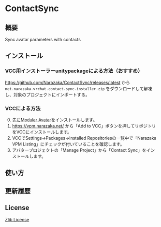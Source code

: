 # ContactSync

## 概要

Sync avatar parameters with contacts

## インストール

### VCC用インストーラーunitypackageによる方法（おすすめ）

https://github.com/Narazaka/ContactSync/releases/latest から `net.narazaka.vrchat.contact-sync-installer.zip` をダウンロードして解凍し、対象のプロジェクトにインポートする。

### VCCによる方法

0. 先に[Modular Avatar](https://modular-avatar.nadena.dev/)をインストールします。
1. https://vpm.narazaka.net/ から「Add to VCC」ボタンを押してリポジトリをVCCにインストールします。
2. VCCでSettings→Packages→Installed Repositoriesの一覧中で「Narazaka VPM Listing」にチェックが付いていることを確認します。
3. アバタープロジェクトの「Manage Project」から「Contact Sync」をインストールします。

## 使い方

## 更新履歴

## License

[Zlib License](LICENSE.txt)
